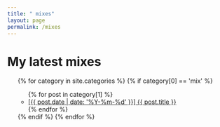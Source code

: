 ```yaml
---
title: " mixes"
layout: page
permalink: /mixes
---
```


# My latest mixes

<ul>
  {% for category in site.categories %}
    {% if category[0] == 'mix' %}
      <ul>
      {% for post in category[1] %}
        <li>
          <a href="{{ post.url }}">[{{ post.date | date: '%Y-%m-%d' }}] {{ post.title }}</a>
        </li>
      {% endfor %}
      </ul>
    {% endif %}
  {% endfor %}
</ul>
